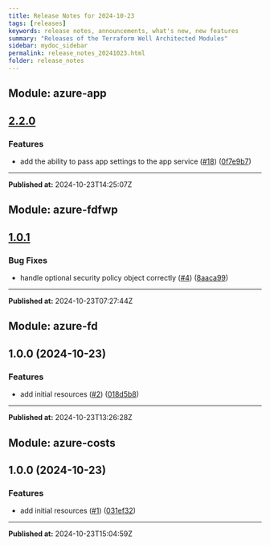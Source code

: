 ```yaml
---
title: Release Notes for 2024-10-23
tags: [releases]
keywords: release notes, announcements, what's new, new features
summary: "Releases of the Terraform Well Architected Modules"
sidebar: mydoc_sidebar
permalink: release_notes_20241023.html
folder: release_notes
---
```


## Module: azure-app
## [2.2.0](https://github.com/CloudNationHQ/terraform-azure-app/releases/tag/v2.2.0)


### Features

* add the ability to pass app settings to the app service ([#18](https://github.com/CloudNationHQ/terraform-azure-app/issues/18)) ([0f7e9b7](https://github.com/CloudNationHQ/terraform-azure-app/commit/0f7e9b781c3a4e06073d270060d04c6bf25ae94d))

---

**Published at:** 2024-10-23T14:25:07Z

## Module: azure-fdfwp
## [1.0.1](https://github.com/CloudNationHQ/terraform-azure-fdfwp/releases/tag/v1.0.1)


### Bug Fixes

* handle optional security policy object correctly ([#4](https://github.com/CloudNationHQ/terraform-azure-fdfwp/issues/4)) ([8aaca99](https://github.com/CloudNationHQ/terraform-azure-fdfwp/commit/8aaca9931395f3ee246979c403e60344074c6137))

---

**Published at:** 2024-10-23T07:27:44Z

## Module: azure-fd
## 1.0.0 (2024-10-23)


### Features

* add initial resources ([#2](https://github.com/CloudNationHQ/terraform-azure-fd/releases/tag/v1.0.0)) ([018d5b8](https://github.com/CloudNationHQ/terraform-azure-fd/commit/018d5b8fd107dfc2f9f4385db21c2c7013ea75ad))

---

**Published at:** 2024-10-23T13:26:28Z

## Module: azure-costs
## 1.0.0 (2024-10-23)


### Features

* add initial resources ([#1](https://github.com/CloudNationHQ/terraform-azure-costs/releases/tag/v1.0.0)) ([031ef32](https://github.com/CloudNationHQ/terraform-azure-costs/commit/031ef3238d42ccb57ed29ebad285af4557d66e6a))

---

**Published at:** 2024-10-23T15:04:59Z

